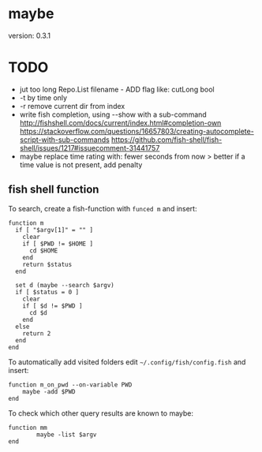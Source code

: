 maybe
=====

version: 0.3.1

TODO
====

- jut too long Repo.List filename - ADD flag like: cutLong bool
- -t  by time only
- -r  remove current dir from index
- write fish completion, using --show with a sub-command
   http://fishshell.com/docs/current/index.html#completion-own
   https://stackoverflow.com/questions/16657803/creating-autocomplete-script-with-sub-commands
   https://github.com/fish-shell/fish-shell/issues/1217#issuecomment-31441757
- maybe replace time rating with: fewer seconds from now > better
   if a time value is not present, add penalty

fish shell function
-------------------

To search, create a fish-function with `funced m` and insert:

```
function m
  if [ "$argv[1]" = "" ]
    clear
    if [ $PWD != $HOME ]
      cd $HOME
    end
    return $status
  end

  set d (maybe --search $argv)
  if [ $status = 0 ]
    clear
    if [ $d != $PWD ]
      cd $d
    end
  else
    return 2
  end
end
```

To automatically add visited folders edit
`~/.config/fish/config.fish` and insert:

```
function m_on_pwd --on-variable PWD
    maybe -add $PWD
end
```

To check which other query results are known to maybe:

```
function mm
        maybe -list $argv
end
```
